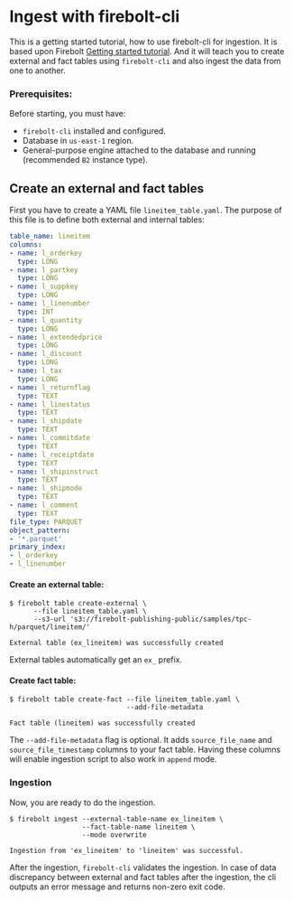 # Ingest with firebolt-cli 

This is a getting started tutorial, how to use firebolt-cli for ingestion. It is based upon Firebolt [Getting started tutorial](https://docs.firebolt.io/getting-started.html). And it will teach you to create external and fact tables using `firebolt-cli` and also ingest the data from one to another.

### Prerequisites:
Before starting, you must have:
- `firebolt-cli` installed and configured.
- Database in `us-east-1` region. 
- General-purpose engine attached to the database and running (recommended `B2` instance type).

## Create an external and fact tables
First you have to create a YAML file `lineitem_table.yaml`. The purpose of this file is to define both external and internal tables:
```yaml
table_name: lineitem
columns:
- name: l_orderkey
  type: LONG
- name: l_partkey
  type: LONG
- name: l_suppkey
  type: LONG
- name: l_linenumber
  type: INT
- name: l_quantity
  type: LONG
- name: l_extendedprice
  type: LONG
- name: l_discount
  type: LONG
- name: l_tax
  type: LONG
- name: l_returnflag
  type: TEXT
- name: l_linestatus
  type: TEXT
- name: l_shipdate
  type: TEXT
- name: l_commitdate
  type: TEXT
- name: l_receiptdate
  type: TEXT
- name: l_shipinstruct
  type: TEXT
- name: l_shipmode
  type: TEXT
- name: l_comment
  type: TEXT
file_type: PARQUET
object_pattern:
- '*.parquet'
primary_index:
- l_orderkey
- l_linenumber
```

#### Create an external table:
```shell
$ firebolt table create-external \ 
      --file lineitem_table.yaml \
      --s3-url 's3://firebolt-publishing-public/samples/tpc-h/parquet/lineitem/' 

External table (ex_lineitem) was successfully created                           
```
External tables automatically get an `ex_` prefix. 

#### Create fact table:
```shell
$ firebolt table create-fact --file lineitem_table.yaml \
                             --add-file-metadata

Fact table (lineitem) was successfully created
```
The `--add-file-metadata` flag is optional. It adds `source_file_name` and `source_file_timestamp` columns to your fact table. Having these columns will enable ingestion script to also work in `append` mode.  

### Ingestion
Now, you are ready to do the ingestion.
```shell
$ firebolt ingest --external-table-name ex_lineitem \
                  --fact-table-name lineitem \
                  --mode overwrite
                  
Ingestion from 'ex_lineitem' to 'lineitem' was successful.
```

After the ingestion, `firebolt-cli` validates the ingestion. In case of data discrepancy between external and fact tables after the ingestion, the cli outputs an error message and returns non-zero exit code.  